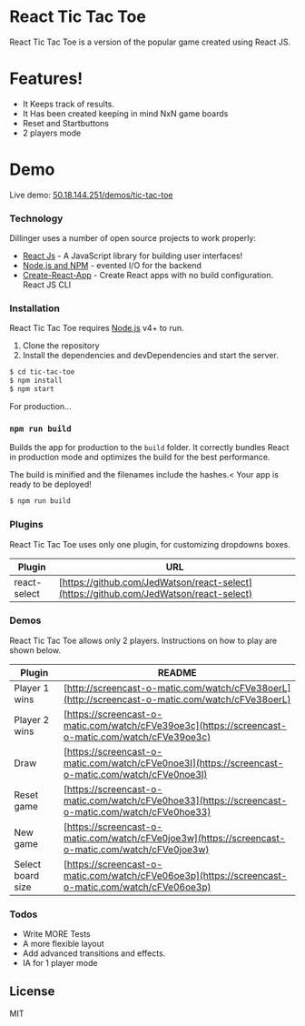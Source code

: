 # React Tic Tac Toe

React Tic Tac Toe is a version of the popular game created using React JS.

# Features!

  - It Keeps track of results.
  - It Has been created keeping in mind NxN game boards
  - Reset and Startbuttons
  - 2 players mode

# Demo

Live demo: [50.18.144.251/demos/tic-tac-toe](50.18.144.251/demos/tic-tac-toe)


### Technology

Dillinger uses a number of open source projects to work properly:

* [React Js](https://reactjs.org/) - A JavaScript library for building user interfaces!
* [Node.js and NPM](https://nodejs.org/) - evented I/O for the backend
* [Create-React-App](https://github.com/facebookincubator/create-react-app) - Create React apps with no build configuration. React JS CLI

### Installation

React Tic Tac Toe requires [Node.js](https://nodejs.org/) v4+ to run.
1. Clone the repository
2. Install the dependencies and devDependencies and start the server.

```sh
$ cd tic-tac-toe
$ npm install
$ npm start
```

For production...
### `npm run build`

Builds the app for production to the `build` folder.
It correctly bundles React in production mode and optimizes the build for the best performance.

The build is minified and the filenames include the hashes.<
Your app is ready to be deployed!

```sh
$ npm run build
```

### Plugins

React Tic Tac Toe uses only one plugin, for customizing dropdowns boxes.

| Plugin | URL |
| ------ | ------ |
| react-select | [https://github.com/JedWatson/react-select](https://github.com/JedWatson/react-select) |



### Demos

React Tic Tac Toe allows only 2 players. Instructions on how to play are shown below.

| Plugin | README |
| ------ | ------ |
| Player 1 wins | [http://screencast-o-matic.com/watch/cFVe38oerL](http://screencast-o-matic.com/watch/cFVe38oerL) |
| Player 2 wins | [https://screencast-o-matic.com/watch/cFVe39oe3c](https://screencast-o-matic.com/watch/cFVe39oe3c) |
| Draw | [https://screencast-o-matic.com/watch/cFVe0noe3I](https://screencast-o-matic.com/watch/cFVe0noe3I) |
| Reset game | [https://screencast-o-matic.com/watch/cFVe0hoe33](https://screencast-o-matic.com/watch/cFVe0hoe33) |
| New game | [https://screencast-o-matic.com/watch/cFVe0joe3w](https://screencast-o-matic.com/watch/cFVe0joe3w) |
| Select board size | [https://screencast-o-matic.com/watch/cFVe06oe3p](https://screencast-o-matic.com/watch/cFVe06oe3p) |

### Todos

 - Write MORE Tests
 - A more flexible layout
 - Add advanced transitions and effects.
 - IA for 1 player mode

License
----

MIT